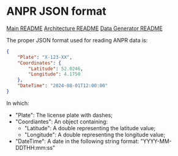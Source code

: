 # ANPR JSON format

[Main README](../../README.md)
[Architecture README](./README.md)
[Data Generator README](../../DataGenerator/README.md)


The proper JSON format used for reading ANPR data is:

```json
{
    "Plate": "X-123-XX",
    "Coordinates": {
        "Latitude": 52.0246,
        "Longitude": 4.1750
    },
    "DateTime": "2024-08-01T12:00:00"
}
```

In which:
- "Plate": The license plate with dashes;
- "Coordiantes": An object containing:
  - "Latitude": A double representing the latitude value;
  - "Longitude": A double representing the longitude value;
- "DateTime": A date in the following string format: "YYYY-MM-DDTHH:mm:ss"
